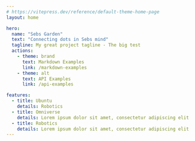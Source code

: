 ```yaml
---
# https://vitepress.dev/reference/default-theme-home-page
layout: home

hero:
  name: "Sebs Garden"
  text: "Connecting dots in Sebs mind"
  tagline: My great project tagline - The big test
  actions:
    - theme: brand
      text: Markdown Examples
      link: /markdown-examples
    - theme: alt
      text: API Examples
      link: /api-examples

features:
  - title: Ubuntu
    details: Robotics
  - title: Omniverse
    details: Lorem ipsum dolor sit amet, consectetur adipiscing elit
  - title: Robotics
    details: Lorem ipsum dolor sit amet, consectetur adipiscing elit
---
```


